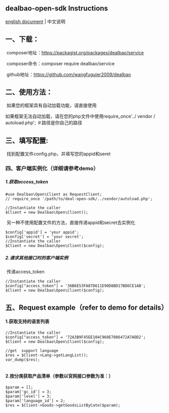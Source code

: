 ## dealbao-open-sdk  Instructions 

[english document](README.md) | 中文说明

## 一、下载：

​		composer地址：https://packagist.org/packages/dealbao/service

​		composer命令：composer require dealbao/service 

​		github地址：https://github.com/wangfuguier2009/dealbao

## 二、使用方法：

​		如果您的框架具有自动加载功能，请直接使用

如果框架无法自动加载，请在您的php文件中使用require_once'../ vendor / autoload.php'; ＃路径是你自己的路径

## 三、填写配置:

​		找到配置文件config.php，并填写您的appid和seret

### 四、客户端实例化（详细请参考demo）

##### 		1.获取access_token

```
#use Dealbao\Open\Client as RequestClient;
// require_once '/path/to/deal-open-sdk/../vendor/autoload.php';

//Instantiate the caller
$Client = new Dealbao\Open\Client();
```

​	 另一种不使用配置文件的方法，直接传递appid和secret去实例化

```
$config['appid'] = 'your appid';
$config['secret'] = 'your secret';
//Instantiate the caller
$Client = new Dealbao\Open\Client($config);
```



##### 		2.请求其他接口时的客户端实例

​			传递access_token

```
//Instantiate the caller
$config["access_token"] = '36B6E53FA87D611E90D8BD17BD6CE1AB';
$Client = new Dealbao\Open\Client($config);
```

### 

## 五、Request example（refer to demo for details）

#### 		1.获取支持的语言列表

```
//Instantiate the caller
$config["access_token"] = '72A3B9F45EE104C960E7086472A7ADD2';
$Client = new Dealbao\Open\Client($config);

//get  support language
$res = $Client->Lang->getLangList();
var_dump($res);
	
```

#### 		2.按分类获取产品清单（参数以官网接口参数为准：）

```
$param = [];
$param['gc_id'] = 3;
$param['level'] = 3;
$param['language_id'] = 2;
$res = $Client->Goods->getGoodsListByCate($param);
```
